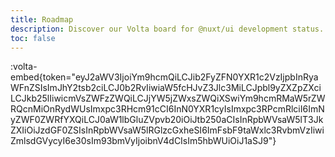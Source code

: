 ```yaml
---
title: Roadmap
description: Discover our Volta board for @nuxt/ui development status.
toc: false
---
```


:volta-embed{token="eyJ2aWV3IjoiYm9hcmQiLCJib2FyZFN0YXR1c2VzIjpbInRyaWFnZSIsImJhY2tsb2ciLCJ0b2RvIiwiaW5fcHJvZ3Jlc3MiLCJpbl9yZXZpZXciLCJkb25lIiwicmVsZWFzZWQiLCJjYW5jZWxsZWQiXSwiYm9hcmRMaW5rZWRQcnMiOnRydWUsImxpc3RHcm91cCI6InN0YXR1cyIsImxpc3RPcmRlciI6ImNyZWF0ZWRfYXQiLCJ0aW1lbGluZVpvb20iOiJtb250aCIsInRpbWVsaW5lT3JkZXIiOiJzdGF0ZSIsInRpbWVsaW5lRGlzcGxheSI6ImFsbF9taWxlc3RvbmVzIiwiZmlsdGVycyI6e30sIm93bmVyIjoibnV4dCIsIm5hbWUiOiJ1aSJ9"}
